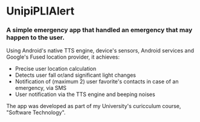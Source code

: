 # UnipiPLIAlert

### A simple emergency app that handled an emergency that may happen to the user.

Using Android's native TTS engine, device's sensors, Android services and Google's Fused location provider, it achieves:
* Precise user location calculation
* Detects user fall or/and significant light changes
* Notification of (maximum 2) user favorite's contacts in case of an emergency, via SMS
* User notification via the TTS engine and beeping noises

The app was developed as part of my University's curicculum course, "Software Technology".
